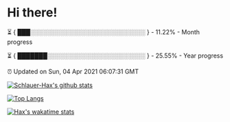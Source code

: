 # Hi there!

⏳ { ███░░░░░░░░░░░░░░░░░░░░░░░░░░░ } - 11.22% - Month progress

⏳ { ███████░░░░░░░░░░░░░░░░░░░░░░░ } - 25.55% - Year progress

⏰ Updated on Sun, 04 Apr 2021 06:07:31 GMT


[![Schlauer-Hax's github stats](https://github-readme-stats.vercel.app/api?username=Schlauer-Hax&show_icons=true&theme=dark&count_private=true)](https://github.com/Schlauer-Hax)


[![Top Langs](https://github-readme-stats.vercel.app/api/top-langs/?username=Schlauer-Hax&layout=compact&theme=dark)](https://github.com/Schlauer-Hax?tab=repositories)


[![Hax's wakatime stats](https://github-readme-stats.vercel.app/api/wakatime?username=Hax&theme=dark)](https://wakatime.com/@Hax)

